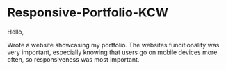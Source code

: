 # Responsive-Portfolio-KCW
Hello,

Wrote a website showcasing my portfolio. The websites funcitionality was very important, especially knowing that users go on mobile devices more often, so responsiveness was most important.

